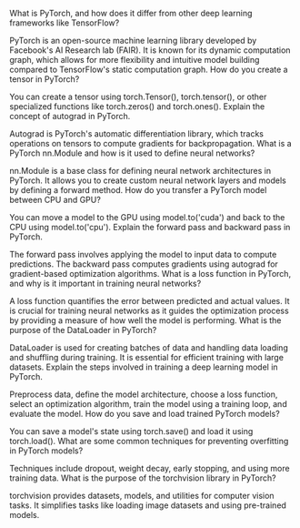 What is PyTorch, and how does it differ from other deep learning frameworks like TensorFlow?

PyTorch is an open-source machine learning library developed by Facebook's AI Research lab (FAIR). It is known for its dynamic computation graph, which allows for more flexibility and intuitive model building compared to TensorFlow's static computation graph.
How do you create a tensor in PyTorch?

You can create a tensor using torch.Tensor(), torch.tensor(), or other specialized functions like torch.zeros() and torch.ones().
Explain the concept of autograd in PyTorch.

Autograd is PyTorch's automatic differentiation library, which tracks operations on tensors to compute gradients for backpropagation.
What is a PyTorch nn.Module and how is it used to define neural networks?

nn.Module is a base class for defining neural network architectures in PyTorch. It allows you to create custom neural network layers and models by defining a forward method.
How do you transfer a PyTorch model between CPU and GPU?

You can move a model to the GPU using model.to('cuda') and back to the CPU using model.to('cpu').
Explain the forward pass and backward pass in PyTorch.

The forward pass involves applying the model to input data to compute predictions. The backward pass computes gradients using autograd for gradient-based optimization algorithms.
What is a loss function in PyTorch, and why is it important in training neural networks?

A loss function quantifies the error between predicted and actual values. It is crucial for training neural networks as it guides the optimization process by providing a measure of how well the model is performing.
What is the purpose of the DataLoader in PyTorch?

DataLoader is used for creating batches of data and handling data loading and shuffling during training. It is essential for efficient training with large datasets.
Explain the steps involved in training a deep learning model in PyTorch.

Preprocess data, define the model architecture, choose a loss function, select an optimization algorithm, train the model using a training loop, and evaluate the model.
How do you save and load trained PyTorch models?

You can save a model's state using torch.save() and load it using torch.load().
What are some common techniques for preventing overfitting in PyTorch models?

Techniques include dropout, weight decay, early stopping, and using more training data.
What is the purpose of the torchvision library in PyTorch?

torchvision provides datasets, models, and utilities for computer vision tasks. It simplifies tasks like loading image datasets and using pre-trained models.
